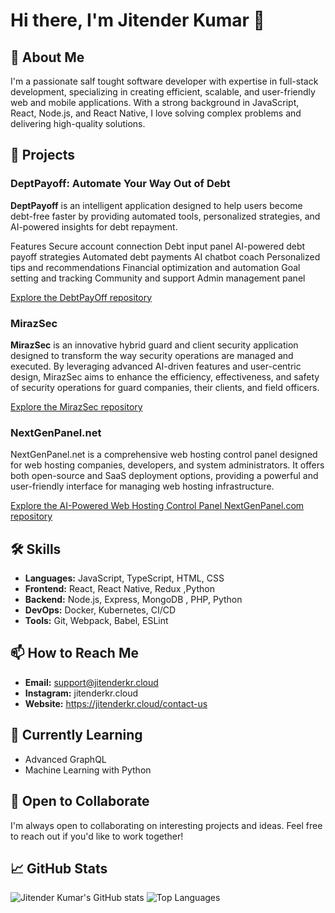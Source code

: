 # Hi there, I'm Jitender Kumar 👋

## 🚀 About Me

I'm a passionate salf tought software developer with expertise in full-stack development, specializing in creating efficient, scalable, and user-friendly web and mobile applications. With a strong background in JavaScript, React, Node.js, and React Native, I love solving complex problems and delivering high-quality solutions.

## 🔭 Projects

### DeptPayoff: Automate Your Way Out of Debt

**DeptPayoff** is an intelligent application designed to help users become debt-free faster by providing automated tools, personalized strategies, and AI-powered insights for debt repayment.

Features
Secure account connection
Debt input panel
AI-powered debt payoff strategies
Automated debt payments
AI chatbot coach
Personalized tips and recommendations
Financial optimization and automation
Goal setting and tracking
Community and support
Admin management panel

[Explore the DebtPayOff repository](https://github.com/jitenkr2030/debtpayoff.git)


### MirazSec

**MirazSec**  is an innovative hybrid guard and client security application designed to transform the way security operations are managed and executed. By leveraging advanced AI-driven features and user-centric design, MirazSec aims to enhance the efficiency, effectiveness, and safety of security operations for guard companies, their clients, and field officers.

[Explore the MirazSec repository](https://github.com/jitenkr2030/MirazSec.git)

### NextGenPanel.net

NextGenPanel.net is a comprehensive web hosting control panel designed for web hosting companies, developers, and system administrators. It offers both open-source and SaaS deployment options, providing a powerful and user-friendly interface for managing web hosting infrastructure.

[Explore the AI-Powered Web Hosting Control Panel NextGenPanel.com repository](https://github.com/jitenkr2030/NextGenPanel.git)

## 🛠️ Skills

- **Languages:** JavaScript, TypeScript, HTML, CSS
- **Frontend:** React, React Native, Redux ,Python
- **Backend:** Node.js, Express, MongoDB , PHP, Python
- **DevOps:** Docker, Kubernetes, CI/CD
- **Tools:** Git, Webpack, Babel, ESLint

## 📫 How to Reach Me

- **Email:** support@jitenderkr.cloud
- **Instagram:** jitenderkr.cloud
- **Website:** https://jitenderkr.cloud/contact-us
  
## 🌱 Currently Learning

- Advanced GraphQL
- Machine Learning with Python

## 🤝 Open to Collaborate

I'm always open to collaborating on interesting projects and ideas. Feel free to reach out if you'd like to work together!

## 📈 GitHub Stats

![Jitender Kumar's GitHub stats](https://github-readme-stats.vercel.app/api?username=jitender-kumar&show_icons=true&theme=radical)
![Top Languages](https://github-readme-stats.vercel.app/api/top-langs/?username=jitender-kumar&layout=compact&theme=radical)
